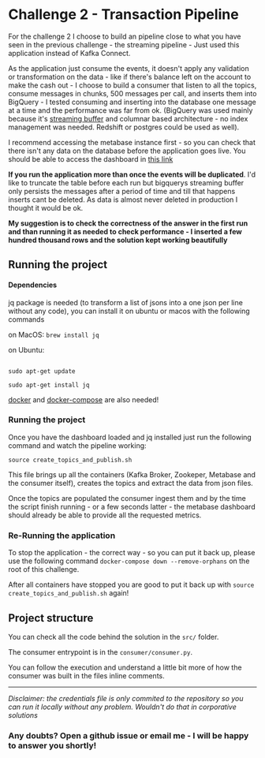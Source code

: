 # Challenge 2 - Transaction Pipeline

For the challenge 2 I choose to build an pipeline close to what you have seen in the previous challenge - the streaming pipeline - Just used this application instead of Kafka Connect.

As the application just consume the events, it doesn't apply any validation or transformation on the data - like if there's balance left on the account to make the cash out - I choose to build a consumer that listen to all the topics, consume messages in chunks, 500 messages per call, and inserts them into BigQuery - I tested consuming and inserting into the database one message at a time and the performance was far from ok. (BigQuery was used mainly because it's [streaming buffer](https://cloud.google.com/bigquery/streaming-data-into-bigquery) and columnar based architecture - no index management was needed. Redshift or postgres could be used as well).

I recommend accessing the metabase instance first - so you can check that there isn't any data on the database before the application goes live. You should be able to access the dashboard in [this link](http://34.72.214.45/public/dashboard/6fd49876-5781-425e-9d4d-38e47484445e)

**If you run the application more than once the events will be duplicated**. I'd like to truncate the table before each run but bigquerys streaming buffer only persists the messages after a period of time and till that happens inserts cant be deleted. As data is almost never deleted in production I thought it would be ok.

**My suggestion is to check the correctness of the answer in the first run and than running it as needed to check performance - I inserted a few hundred thousand rows and the solution kept working beautifully**

## Running the project

#### Dependencies

jq package is needed (to transform a list of jsons into a one json per line without any code), you can install it on ubuntu or macos with the following commands

on MacOS: `brew install jq`

on Ubuntu:

```

sudo apt-get update

sudo apt-get install jq

```
[docker](https://docs.docker.com/engine/install/) and [docker-compose](https://docs.docker.com/compose/install/) are also needed!

### Running the project

Once you have the dashboard loaded and jq installed just run the following command and watch the pipeline working:

    source create_topics_and_publish.sh

This file brings up all the containers (Kafka Broker, Zookeper, Metabase and the consumer itself), creates the topics and extract the data from json files.

Once the topics are populated the consumer ingest them and by the time the script finish running - or a few seconds latter - the metabase dashboard should already be able to provide all the requested metrics.

### Re-Running the application
To stop the application - the correct way - so you can put it back up, please use the following command `docker-compose down --remove-orphans` on the root of this challenge.

After all containers have stopped you are good to put it back up with `source create_topics_and_publish.sh` again!
## Project structure

You can check all the code behind the solution in the `src/` folder.

The consumer entrypoint is in the `consumer/consumer.py`.

You can follow the execution and understand a little bit more of how the consumer was built in the files inline comments.

---
 
*Disclaimer: the credentials file is only commited to the repository so you can run it locally without any problem. Wouldn't do that in corporative solutions*

### Any doubts? Open a github issue or email me - I will be happy to answer you shortly!
